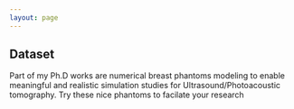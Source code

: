 ```yaml
---
layout: page
---
```


## Dataset

<p class="mb-5">Part of my Ph.D works are numerical breast phantoms modeling to enable meaningful and realistic simulation studies for Ultrasound/Photoacoustic tomography. Try these nice phantoms to facilate your research



